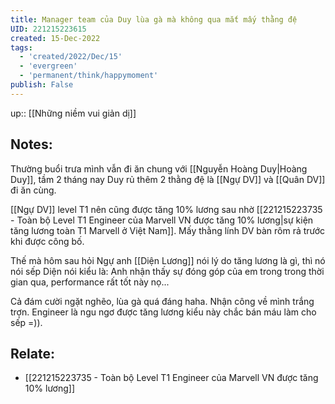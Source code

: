 ```yaml
---
title: Manager team của Duy lùa gà mà không qua mắt mấy thằng đệ
UID: 221215223615
created: 15-Dec-2022
tags:
  - 'created/2022/Dec/15'
  - 'evergreen'
  - 'permanent/think/happymoment'
publish: False
---
```

up:: [[Những niềm vui giản dị]]
## Notes:
Thường buổi trưa mình vẫn đi ăn chung với [[Nguyễn Hoàng Duy|Hoàng Duy]], tầm 2 tháng nay Duy rủ thêm 2 thằng đệ là [[Ngự DV]] và [[Quân DV]] đi ăn cùng. 

[[Ngự DV]] level T1 nên cũng được tăng 10% lương sau nhờ [[221215223735 - Toàn bộ Level T1 Engineer của Marvell VN được tăng 10% lương|sự kiện tăng lương toàn T1 Marvell ở Việt Nam]]. Mấy thằng lính DV bàn rôm rả trước khi được công bố. 

Thế mà hôm sau hỏi Ngự anh [[Diện Lương]] nói lý do tăng lương là gì, thì nó nói sếp Diện nói kiểu là: Anh nhận thấy sự đóng góp của em trong trong thời gian qua, performance rất tốt này nọ... 

Cả đám cười ngặt nghẽo, lùa gà quá đáng haha. Nhận công về mình trắng trợn. Engineer là ngu ngơ được tăng lương kiểu này chắc bán máu làm cho sếp =)).

## Relate:
- [[221215223735 - Toàn bộ Level T1 Engineer của Marvell VN được tăng 10% lương]]